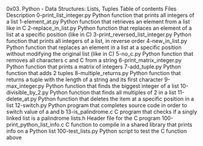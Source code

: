 0x03. Python - Data Structures: Lists, Tuples
Table of contents
Files 	Description
0-print_list_integer.py 	Python function that prints all integers of a list
1-element_at.py 	Python function that retrieves an element from a list like in C
2-replace_in_list.py 	Python function that replaces an element of a list at a specific position (like in C)
3-print_reversed_list_integer.py 	Python function that prints all integers of a list, in reverse order
4-new_in_list.py 	Python function that replaces an element in a list at a specific position without modifying the original list (like in C)
5-no_c.py 	Python function that removes all characters c and C from a string
6-print_matrix_integer.py 	Python function that prints a matrix of integers
7-add_tuple.py 	Python function that adds 2 tuples
8-multiple_returns.py 	Python function that returns a tuple with the length of a string and its first character
9-max_integer.py 	Python function that finds the biggest integer of a list
10-divisible_by_2.py 	Python function that finds all multiples of 2 in a list
11-delete_at.py 	Python function that deletes the item at a specific position in a list
12-switch.py 	Python program that completes source code in order to switch value of a and b
13-is_palindrome.c 	C program that checks if a singly linked list is a palindrome
lists.h 	Header file for the C program
100-print_python_list_info.c 	C function to compile in a shared library that prints info on a Python list
100-test_lists.py 	Python script to test the C function above

